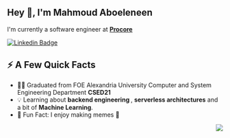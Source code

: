 <h2>Hey 👋, I'm Mahmoud Aboeleneen</h2>
<p>I'm currently a software engineer at <strong><a href="https://www.procore.com">Procore</a></strong> </p>

[![Linkedin Badge](https://img.shields.io/badge/LinkedIn-0077B5?style=for-the-badge&logo=linkedin&logoColor=white)](https://www.linkedin.com/in/aboeleneen/) 


<h2>⚡️ A Few Quick Facts</h2>
<ul>
<li>🧑‍🎓 Graduated from FOE Alexandria University Computer and System Engineering Department <strong> CSED21 </strong> </li>
<li>💡 Learning about <strong> backend engineering </strong> ,  <strong>serverless architectures</strong> and a bit of <strong>Machine Learning</strong>.</li>
<li>🎉 Fun Fact: I enjoy making memes 🤠 </li>
</ul>

<img align="right" src="https://media.giphy.com/media/Y3GPYKwenR9SbriKvr/giphy.gif" />


